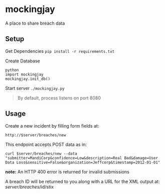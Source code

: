 mockingjay
==========

A place to share breach data

## Setup
Get Dependencies
`pip install -r requirements.txt`

Create Database
```
python
import mockingjay
mockingjay.init_db()
```

Start server
`./mockingjay.py`

> By default, process listens on port 8080 

## Usage
Create a new incident by filling form fields at:

    http://$server/breaches/new

This endpoint accepts POST data as in:

`curl $server/breaches/new --data "submitter=MandiCorp&confidence=Low&description=Real Bad&damage=User Data Loss&sensitive=False&organization=Jeffcorp&timestamp=2012-01-01"`

**note:** An HTTP 400 error is returned for invalid submissions

A breach ID will be returned to you along with a URL for the XML output at:
    $server/breaches/$id/stix
